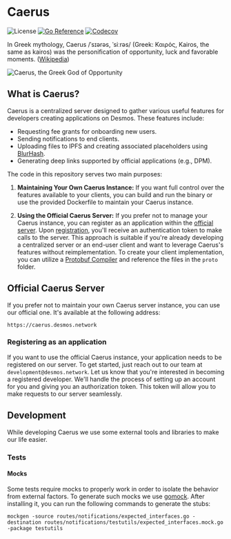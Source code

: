 # Caerus

![License](https://img.shields.io/github/license/desmos-labs/caerus.svg)
[![Go Reference](https://pkg.go.dev/badge/github.com/desmos-labs/caerus/.svg)](https://pkg.go.dev/github.com/desmos-labs/caerus/)
[![Codecov](https://codecov.io/gh/desmos-labs/caerus/branch/main/graph/badge.svg)](https://codecov.io/gh/desmos-labs/caerus/branch/main)

In Greek mythology, Caerus /ˈsɪərəs, ˈsiːrəs/ (Greek: Καιρός, Kairos, the same as kairos) was the personification of
opportunity, luck and favorable moments. ([Wikipedia](https://en.wikipedia.org/wiki/Caerus))

![Caerus, the Greek God of Opportunity](https://ancient-literature.com/wp-content/uploads/2022/08/Caerus-in-greek-mythology.jpg)

## What is Caerus?

Caerus is a centralized server designed to gather various useful features for developers creating applications on
Desmos. These features include:

- Requesting fee grants for onboarding new users.
- Sending notifications to end clients.
- Uploading files to IPFS and creating associated placeholders using [BlurHash](https://blurha.sh/).
- Generating deep links supported by official applications (e.g., DPM).

The code in this repository serves two main purposes:

1. **Maintaining Your Own Caerus Instance:**
   If you want full control over the features available to your clients, you can build and run the binary or use the
   provided Dockerfile to maintain your Caerus instance.

2. **Using the Official Caerus Server:**
   If you prefer not to manage your Caerus instance, you can register as an application within
   the [official server](#official-caerus-server). Upon [registration](#registering-as-an-application), you'll receive
   an authentication token to make calls to the server. This approach is suitable if you're already developing a
   centralized server or an end-user client and want to leverage Caerus's features without reimplementation. To create
   your client implementation, you can utilize a [Protobuf Compiler](https://grpc.io/docs/protoc-installation/) and
   reference the files in the `proto` folder.

## Official Caerus Server

If you prefer not to maintain your own Caerus server instance, you can use our official one. It's available at the
following address:

```
https://caerus.desmos.network
```

### Registering as an application

If you want to use the official Caerus instance, your application needs to be registered on our server. To get started,
just reach out to our team at `development@desmos.network`. Let us know that you're interested in becoming a registered
developer. We'll handle the process of setting up an account for you and giving you an authorization token. This token
will allow you to make requests to our server seamlessly.

## Development

While developing Caerus we use some external tools and libraries to make our life easier.

### Tests

#### Mocks

Some tests require mocks to properly work in order to isolate the behavior from external factors.
To generate such mocks we use [gomock](https://github.com/uber-go/mock). After installing it, you can run the following
commands to generate the stubs:

```
mockgen -source routes/notifications/expected_interfaces.go -destination routes/notifications/testutils/expected_interfaces.mock.go -package testutils
```